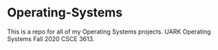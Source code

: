 # Operating-Systems
This is a repo for all of my Operating Systems projects. UARK Operating Systems Fall 2020 CSCE 3613.
